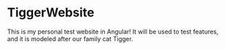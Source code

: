 # TiggerWebsite
This is my personal test website in Angular! It will be used to test features, and it is modeled after our family cat Tigger.